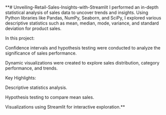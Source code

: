 **# Unveiling-Retail-Sales-Insights-with-Streamlit
I performed an in-depth statistical analysis of sales data to uncover trends and insights. Using Python libraries like Pandas, NumPy, Seaborn, and SciPy, I explored various descriptive statistics such as mean, median, mode, variance, and standard deviation for product sales.

In this project:

Confidence intervals and hypothesis testing were conducted to analyze the significance of sales performance.

Dynamic visualizations were created to explore sales distribution, category performance, and trends.

Key Highlights:

Descriptive statistics analysis.

Hypothesis testing to compare mean sales.

Visualizations using Streamlit for interactive exploration.**
